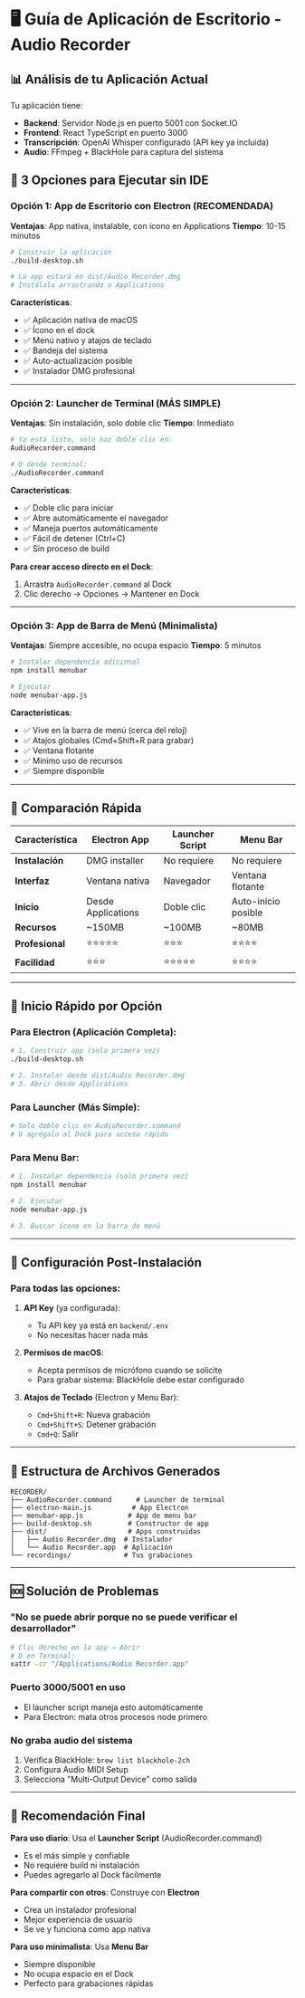 # 🖥️ Guía de Aplicación de Escritorio - Audio Recorder

## 📊 Análisis de tu Aplicación Actual

Tu aplicación tiene:
- **Backend**: Servidor Node.js en puerto 5001 con Socket.IO
- **Frontend**: React TypeScript en puerto 3000
- **Transcripción**: OpenAI Whisper configurado (API key ya incluida)
- **Audio**: FFmpeg + BlackHole para captura del sistema

## 🚀 3 Opciones para Ejecutar sin IDE

### Opción 1: App de Escritorio con Electron (RECOMENDADA)
**Ventajas**: App nativa, instalable, con ícono en Applications
**Tiempo**: 10-15 minutos

```bash
# Construir la aplicación
./build-desktop.sh

# La app estará en dist/Audio Recorder.dmg
# Instálala arrastrando a Applications
```

**Características**:
- ✅ Aplicación nativa de macOS
- ✅ Ícono en el dock
- ✅ Menú nativo y atajos de teclado
- ✅ Bandeja del sistema
- ✅ Auto-actualización posible
- ✅ Instalador DMG profesional

---

### Opción 2: Launcher de Terminal (MÁS SIMPLE)
**Ventajas**: Sin instalación, solo doble clic
**Tiempo**: Inmediato

```bash
# Ya está listo, solo haz doble clic en:
AudioRecorder.command

# O desde terminal:
./AudioRecorder.command
```

**Características**:
- ✅ Doble clic para iniciar
- ✅ Abre automáticamente el navegador
- ✅ Maneja puertos automáticamente
- ✅ Fácil de detener (Ctrl+C)
- ✅ Sin proceso de build

**Para crear acceso directo en el Dock**:
1. Arrastra `AudioRecorder.command` al Dock
2. Clic derecho → Opciones → Mantener en Dock

---

### Opción 3: App de Barra de Menú (Minimalista)
**Ventajas**: Siempre accesible, no ocupa espacio
**Tiempo**: 5 minutos

```bash
# Instalar dependencia adicional
npm install menubar

# Ejecutar
node menubar-app.js
```

**Características**:
- ✅ Vive en la barra de menú (cerca del reloj)
- ✅ Atajos globales (Cmd+Shift+R para grabar)
- ✅ Ventana flotante
- ✅ Mínimo uso de recursos
- ✅ Siempre disponible

---

## 🎯 Comparación Rápida

| Característica | Electron App | Launcher Script | Menu Bar |
|----------------|--------------|-----------------|----------|
| **Instalación** | DMG installer | No requiere | No requiere |
| **Interfaz** | Ventana nativa | Navegador | Ventana flotante |
| **Inicio** | Desde Applications | Doble clic | Auto-inicio posible |
| **Recursos** | ~150MB | ~100MB | ~80MB |
| **Profesional** | ⭐⭐⭐⭐⭐ | ⭐⭐⭐ | ⭐⭐⭐⭐ |
| **Facilidad** | ⭐⭐⭐ | ⭐⭐⭐⭐⭐ | ⭐⭐⭐⭐ |

---

## 🚦 Inicio Rápido por Opción

### Para Electron (Aplicación Completa):
```bash
# 1. Construir app (solo primera vez)
./build-desktop.sh

# 2. Instalar desde dist/Audio Recorder.dmg
# 3. Abrir desde Applications
```

### Para Launcher (Más Simple):
```bash
# Solo doble clic en AudioRecorder.command
# O agrégalo al Dock para acceso rápido
```

### Para Menu Bar:
```bash
# 1. Instalar dependencia (solo primera vez)
npm install menubar

# 2. Ejecutar
node menubar-app.js

# 3. Buscar ícono en la barra de menú
```

---

## 🔧 Configuración Post-Instalación

### Para todas las opciones:

1. **API Key** (ya configurada):
   - Tu API key ya está en `backend/.env`
   - No necesitas hacer nada más

2. **Permisos de macOS**:
   - Acepta permisos de micrófono cuando se solicite
   - Para grabar sistema: BlackHole debe estar configurado

3. **Atajos de Teclado** (Electron y Menu Bar):
   - `Cmd+Shift+R`: Nueva grabación
   - `Cmd+Shift+S`: Detener grabación
   - `Cmd+Q`: Salir

---

## 📁 Estructura de Archivos Generados

```
RECORDER/
├── AudioRecorder.command      # Launcher de terminal
├── electron-main.js          # App Electron
├── menubar-app.js           # App de menu bar
├── build-desktop.sh         # Constructor de app
├── dist/                    # Apps construidas
│   ├── Audio Recorder.dmg  # Instalador
│   └── Audio Recorder.app  # Aplicación
└── recordings/             # Tus grabaciones
```

---

## 🆘 Solución de Problemas

### "No se puede abrir porque no se puede verificar el desarrollador"
```bash
# Clic derecho en la app → Abrir
# O en Terminal:
xattr -cr "/Applications/Audio Recorder.app"
```

### Puerto 3000/5001 en uso
- El launcher script maneja esto automáticamente
- Para Electron: mata otros procesos node primero

### No graba audio del sistema
1. Verifica BlackHole: `brew list blackhole-2ch`
2. Configura Audio MIDI Setup
3. Selecciona "Multi-Output Device" como salida

---

## 🎉 Recomendación Final

**Para uso diario**: Usa el **Launcher Script** (AudioRecorder.command)
- Es el más simple y confiable
- No requiere build ni instalación
- Puedes agregarlo al Dock fácilmente

**Para compartir con otros**: Construye con **Electron**
- Crea un instalador profesional
- Mejor experiencia de usuario
- Se ve y funciona como app nativa

**Para uso minimalista**: Usa **Menu Bar**
- Siempre disponible
- No ocupa espacio en el Dock
- Perfecto para grabaciones rápidas
